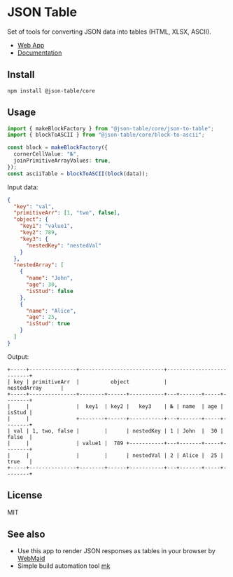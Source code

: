 # JSON Table

Set of tools for converting JSON data into tables (HTML, XLSX, ASCII).

- [Web App](https://x0k.github.io/json-table/)
- [Documentation](https://x0k.github.io/json-table/docs/)

## Install

```shell
npm install @json-table/core
```

## Usage

```typescript
import { makeBlockFactory } from "@json-table/core/json-to-table";
import { blockToASCII } from "@json-table/core/block-to-ascii";

const block = makeBlockFactory({
  cornerCellValue: "№",
  joinPrimitiveArrayValues: true,
});
const asciiTable = blockToASCII(block(data));
```

Input data:

```json
{
  "key": "val",
  "primitiveArr": [1, "two", false],
  "object": {
    "key1": "value1",
    "key2": 789,
    "key3": {
      "nestedKey": "nestedVal"
    }
  },
  "nestedArray": [
    {
      "name": "John",
      "age": 30,
      "isStud": false
    },
    {
      "name": "Alice",
      "age": 25,
      "isStud": true
    }
  ]
}

```

Output:

```
+-----+---------------+---------------------------+--------------------------+
| key | primitiveArr  |          object           |         nestedArray      |
+-----+---------------+--------+------+-----------+---+-------+-----+--------+
|     |               |  key1  | key2 |   key3    | № | name  | age | isStud |
|     |               +--------+------+-----------+---+-------+-----+--------+
| val | 1, two, false |        |      | nestedKey | 1 | John  |  30 | false  |
|     |               | value1 |  789 +-----------+---+-------+-----+--------+
|     |               |        |      | nestedVal | 2 | Alice |  25 | true   |
+-----+---------------+--------+------+-----------+---+-------+-----+--------+
```

## License

MIT

## See also

- Use this app to render JSON responses as tables in your browser by [WebMaid](https://github.com/x0k/web-maid/tree/main/examples/json-to-table)
- Simple build automation tool [mk](https://github.com/x0k/mk)
